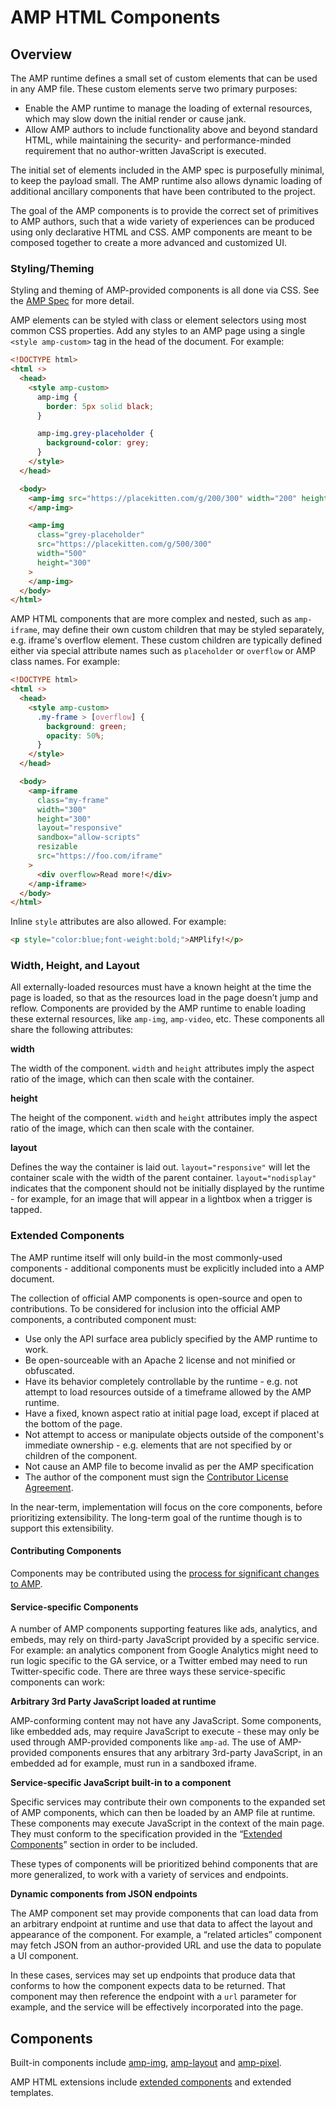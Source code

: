 <!---
Copyright 2015 The AMP HTML Authors. All Rights Reserved.

Licensed under the Apache License, Version 2.0 (the "License");
you may not use this file except in compliance with the License.
You may obtain a copy of the License at

      http://www.apache.org/licenses/LICENSE-2.0

Unless required by applicable law or agreed to in writing, software
distributed under the License is distributed on an "AS-IS" BASIS,
WITHOUT WARRANTIES OR CONDITIONS OF ANY KIND, either express or implied.
See the License for the specific language governing permissions and
limitations under the License.
-->

# AMP HTML Components

## Overview

The AMP runtime defines a small set of custom elements that can be used in any
AMP file. These custom elements serve two primary purposes:

- Enable the AMP runtime to manage the loading of external resources, which may
  slow down the initial render or cause jank.
- Allow AMP authors to include functionality above and beyond standard HTML,
  while maintaining the security- and performance-minded requirement that no
  author-written JavaScript is executed.

The initial set of elements included in the AMP spec is purposefully minimal, to
keep the payload small. The AMP runtime also allows dynamic loading of
additional ancillary components that have been contributed to the project.

The goal of the AMP components is to provide the correct set of primitives to
AMP authors, such that a wide variety of experiences can be produced using only
declarative HTML and CSS. AMP components are meant to be composed together to
create a more advanced and customized UI.

### Styling/Theming

Styling and theming of AMP-provided components is all done via CSS. See the
[AMP Spec](amp-html-format.md) for more detail.

AMP elements can be styled with class or element selectors using most common CSS
properties. Add any styles to an AMP page using a single `<style amp-custom>`
tag in the head of the document. For example:

```html
<!DOCTYPE html>
<html ⚡>
  <head>
    <style amp-custom>
      amp-img {
        border: 5px solid black;
      }

      amp-img.grey-placeholder {
        background-color: grey;
      }
    </style>
  </head>

  <body>
    <amp-img src="https://placekitten.com/g/200/300" width="200" height="300">
    </amp-img>

    <amp-img
      class="grey-placeholder"
      src="https://placekitten.com/g/500/300"
      width="500"
      height="300"
    >
    </amp-img>
  </body>
</html>
```

AMP HTML components that are more complex and nested, such as `amp-iframe`, may
define their own custom children that may be styled separately, e.g. iframe's
overflow element. These custom children are typically defined either via special
attribute names such as `placeholder` or `overflow` or AMP class names. For
example:

```html
<!DOCTYPE html>
<html ⚡>
  <head>
    <style amp-custom>
      .my-frame > [overflow] {
        background: green;
        opacity: 50%;
      }
    </style>
  </head>

  <body>
    <amp-iframe
      class="my-frame"
      width="300"
      height="300"
      layout="responsive"
      sandbox="allow-scripts"
      resizable
      src="https://foo.com/iframe"
    >
      <div overflow>Read more!</div>
    </amp-iframe>
  </body>
</html>
```

Inline `style` attributes are also allowed. For example:

```html
<p style="color:blue;font-weight:bold;">AMPlify!</p>
```

### Width, Height, and Layout

All externally-loaded resources must have a known height at the time the page is
loaded, so that as the resources load in the page doesn’t jump and reflow.
Components are provided by the AMP runtime to enable loading these external
resources, like `amp-img`, `amp-video`, etc. These components all share the
following attributes:

**width**

The width of the component. `width` and `height` attributes imply the aspect
ratio of the image, which can then scale with the container.

**height**

The height of the component. `width` and `height` attributes imply the aspect
ratio of the image, which can then scale with the container.

**layout**

Defines the way the container is laid out. `layout="responsive"` will let the
container scale with the width of the parent container. `layout="nodisplay"`
indicates that the component should not be initially displayed by the runtime -
for example, for an image that will appear in a lightbox when a trigger is
tapped.

### Extended Components

The AMP runtime itself will only build-in the most commonly-used components -
additional components must be explicitly included into a AMP document.

The collection of official AMP components is open-source and open to
contributions. To be considered for inclusion into the official AMP components,
a contributed component must:

- Use only the API surface area publicly specified by the AMP runtime to work.
- Be open-sourceable with an Apache 2 license and not minified or obfuscated.
- Have its behavior completely controllable by the runtime - e.g. not attempt to
  load resources outside of a timeframe allowed by the AMP runtime.
- Have a fixed, known aspect ratio at initial page load, except if placed at the
  bottom of the page.
- Not attempt to access or manipulate objects outside of the component's
  immediate ownership - e.g. elements that are not specified by or children of
  the component.
- Not cause an AMP file to become invalid as per the AMP specification
- The author of the component must sign the
  [Contributor License Agreement](https://github.com/ampproject/amphtml/blob/master/contributing/contributing-code.md#contributor-license-agreement).

In the near-term, implementation will focus on the core components, before
prioritizing extensibility. The long-term goal of the runtime though is to
support this extensibility.

#### Contributing Components

Components may be contributed using the
[process for significant changes to AMP](https://github.com/ampproject/amphtml/blob/master/contributing/contributing-code.md#process-for-significant-changes).

#### Service-specific Components

A number of AMP components supporting features like ads, analytics, and embeds,
may rely on third-party JavaScript provided by a specific service. For example:
an analytics component from Google Analytics might need to run logic specific to
the GA service, or a Twitter embed may need to run Twitter-specific code. There
are three ways these service-specific components can work:

**Arbitrary 3rd Party JavaScript loaded at runtime**

AMP-conforming content may not have any JavaScript. Some components, like
embedded ads, may require JavaScript to execute - these may only be used through
AMP-provided components like `amp-ad`. The use of AMP-provided components
ensures that any arbitrary 3rd-party JavaScript, in an embedded ad for example,
must run in a sandboxed iframe.

**Service-specific JavaScript built-in to a component**

Specific services may contribute their own components to the expanded set of AMP
components, which can then be loaded by an AMP file at runtime. These components
may execute JavaScript in the context of the main page. They must conform to the
specification provided in the “[Extended Components](#extended-components)”
section in order to be included.

These types of components will be prioritized behind components that are more
generalized, to work with a variety of services and endpoints.

**Dynamic components from JSON endpoints**

The AMP component set may provide components that can load data from an
arbitrary endpoint at runtime and use that data to affect the layout and
appearance of the component. For example, a “related articles” component may
fetch JSON from an author-provided URL and use the data to populate a UI
component.

In these cases, services may set up endpoints that produce data that conforms to
how the component expects data to be returned. That component may then reference
the endpoint with a `url` parameter for example, and the service will be
effectively incorporated into the page.

## Components

Built-in components include [amp-img](../builtins/amp-img.md),
[amp-layout](../builtins/amp-layout.md) and
[amp-pixel](../builtins/amp-pixel.md).

AMP HTML extensions include [extended components](../extensions) and extended
templates.
